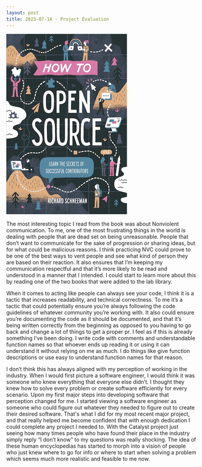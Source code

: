 ```yaml
---
layout: post
title: 2023-07-14 - Project Evaluation
---
```


<img src="/images/HTOS.png"/>

The most interesting topic I read from the book was about Nonviolent communication. To me, one of the most frustrating things in the world is dealing with people that are dead set on being unreasonable. People that don’t want to communicate for the sake of progression or sharing ideas, but for what could be malicious reasons. I think practicing NVC could prove to be one of the best ways to vent people and see what kind of person they are based on their reaction. It also ensures that I’m keeping my communication respectful and that it’s more likely to be read and understood in a manner that I intended. I could start to learn more about this by reading one of the two books that were added to the lab library. 

When it comes to acting like people can always see your code, I think it is a tactic that increases readability, and technical correctness. To me it’s a tactic that could potentially ensure you’re always following the code guidelines of whatever community you’re working with. It also could ensure you’re documenting the code as it should be documented, and that it’s being written correctly from the beginning as opposed to you having to go back and change a lot of things to get a proper pr. I feel as if this is already something I’ve been doing. I write code with comments and understandable function names so that whoever ends up reading it or using it can understand it without relying on me as much. I do things like give function descriptions or use easy to understand function names for that reason.

I don’t think this has always aligned with my perception of working in the industry. When I would first picture a software engineer, I would think it was someone who knew everything that everyone else didn’t. I thought they knew how to solve every problem or create software efficiently for every scenario. Upon my first major steps into developing software that perception changed for me. I started viewing a software engineer as someone who could figure out whatever they needed to figure out to create their desired software. That's what I did for my most recent major project, and that really helped me become confident that with enough dedication I could complete any project I needed to. With the Catalyst project just seeing how many times people who have found their place in the industry simply reply “I don’t know” to my questions was really shocking. The idea of these human encyclopedias has started to morph into a vision of people who just knew where to go for info or where to start when solving a problem which seems much more realistic and feasible to me now.
